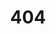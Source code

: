 ---
title: '404'
template: splash
editUrl: false
hero:
  title: 'Page does not exist'
  tagline: The link may be broken, or the page may have been removed.
  actions:
    - text: Home
      link: /
      variant: primary
    - text: Request content
      link: https://forms.office.com/r/HQNhgGHcPB
      icon: external
      variant: minimal
---